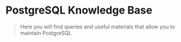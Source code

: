 # PostgreSQL Knowledge Base
> Here you will find queries and useful materials that allow you to maintain PostgreSQL
